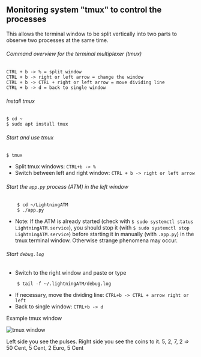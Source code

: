 ## Monitoring system "tmux" to control the processes

This allows the terminal window to be split vertically into two parts to observe two processes at the same time.

###### Command overview for the terminal multiplexer (tmux) 

```
CTRL + b -> % = split window
CTRL + b -> right or left arrow = change the window
CTRL + b -> CTRL + right or left arrow = move dividing line
CTRL + b -> d = back to single window
```

###### Install tmux

```
$ cd ~
$ sudo apt install tmux    
```

###### Start and use tmux

```
$ tmux
```

- Split tmux windows: `CTRL+b -> %`
- Switch between left and right window: `CTRL + b -> right or left arrow`

###### Start the `app.py` process (ATM) in the left window

```
	$ cd ~/LightningATM
	$ ./app.py
```

- Note: If the ATM is already started (check with `$ sudo systemctl status LightningATM.service`), you should stop it (with `$ sudo systemctl stop LightningATM.service`) before starting it in manually (with `.app.py`) in the tmux terminal window. Otherwise strange phenomena may occur. 

######  Start `debug.log`

- Switch to the right window and paste or type

```
	$ tail -f ~/.lightningATM/debug.log
```

- If necessary, move the dividing line: `CTRL+b -> CTRL + arrow right or left`
- Back to single window: `CTRL+b -> d`

Example tmux window

![tmux window](https://i.imgur.com/sJ68zFW.png)

Left side you see the pulses. Right side you see the coins to it. 5, 2, 7, 2 => 50 Cent, 5 Cent, 2 Euro, 5 Cent
